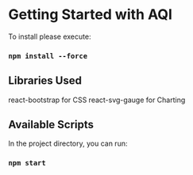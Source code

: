 # Getting Started with AQI

To install please execute:

### `npm install --force`

## Libraries Used

react-bootstrap for CSS
react-svg-gauge for Charting

## Available Scripts

In the project directory, you can run:

### `npm start`